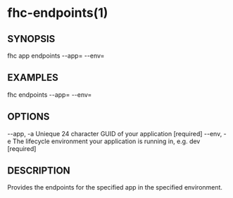 fhc-endpoints(1)
================
## SYNOPSIS

 fhc app endpoints --app=<app> --env=<env>

## EXAMPLES

  fhc endpoints --app=<appGuid> --env=<environmentName>    


## OPTIONS

  --app, -a  Unieque 24 character GUID of your application                       [required]
  --env, -e  The lifecycle environment your application is running in, e.g. dev  [required]

## DESCRIPTION

Provides the endpoints for the specified app in the specified environment.

